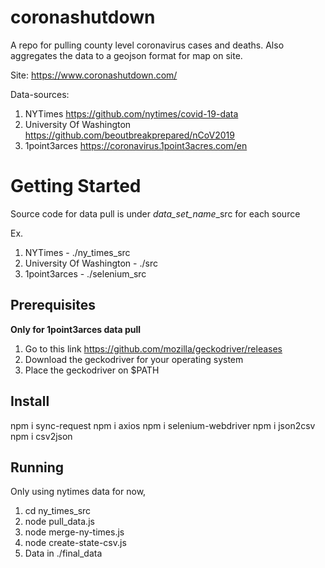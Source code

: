 # coronashutdown

A repo for pulling county level coronavirus cases and deaths. Also aggregates the data to a geojson format for map on site.

Site: https://www.coronashutdown.com/

Data-sources:
1. NYTimes https://github.com/nytimes/covid-19-data
2. University Of Washington https://github.com/beoutbreakprepared/nCoV2019
3. 1point3arces https://coronavirus.1point3acres.com/en

# Getting Started

Source code for data pull is under *data_set_name*_src for each source

Ex. 

1. NYTimes - ./ny_times_src
2. University Of Washington - ./src
3. 1point3arces - ./selenium_src

## Prerequisites

**Only for 1point3arces data pull**
1. Go to this link https://github.com/mozilla/geckodriver/releases
2. Download the geckodriver for your operating system
3. Place the geckodriver on $PATH

## Install

npm i sync-request
npm i axios
npm i selenium-webdriver
npm i json2csv
npm i csv2json

## Running 

Only using nytimes data for now, 
1. cd ny_times_src
2. node pull_data.js
3. node merge-ny-times.js
4. node create-state-csv.js
5. Data in ./final_data